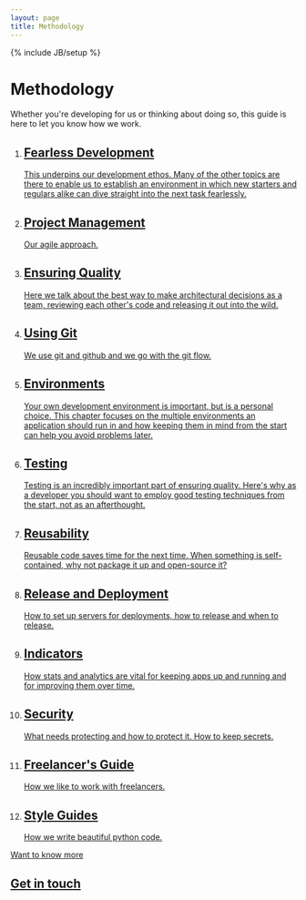 ```yaml
---
layout: page
title: Methodology
---
```

{% include JB/setup %}

# Methodology

<p class="Headline">
  Whether you're developing for us or thinking about doing so, this guide is here to let you know how we work.
</p>

<ol id="methodology_list" class="Ordered-list--wide">
  <li>
    <a href="pages/fearless-development.html" class="Ordered-list--context">
      <div>
        <h2 class="List-item__heading">Fearless Development</h2>
        <p class="List-item__body">
          This underpins our development ethos.  Many of the other topics are there to enable us to establish an environment in which new starters and regulars alike can dive straight into the next task fearlessly.
        </p>
      </div>
    </a>
  </li>

  <li>
    <a href="pages/project-management.html" class="Ordered-list--context">
      <div>
        <h2 class="List-item__heading">Project Management</h2>
        <p class="List-item__body">
          Our agile approach.
        </p>
      </div>
    </a>
  </li>

  <li>
    <a href="pages/ensuring-quality.html" class="Ordered-list--context">
      <div>
        <h2 class="List-item__heading">Ensuring Quality</h2>
        <p class="List-item__body">
          Here we talk about the best way to make architectural decisions as a team, reviewing each other's code and releasing it out into the wild.
        </p>
      </div>
    </a>
  </li>

  <li>
    <a href="pages/using-git.html" class="Ordered-list--context">
      <div>
        <h2 class="List-item__heading">Using Git</h2>
        <p class="List-item__body">
          We use git and github and we go with the git flow.
        </p>
      </div>
    </a>
  </li>

  <li>
    <a href="pages/environments.html" class="Ordered-list--context">
      <div>
        <h2 class="List-item__heading">Environments</h2>
        <p class="List-item__body">
          Your own development environment is important, but is a personal choice.  This chapter focuses on the multiple environments an application should run in and how keeping them in mind from the start can help you avoid problems later.
        </p>
      </div>
    </a>
  </li>

  <li>
    <a href="pages/testing.html" class="Ordered-list--context">
      <div>
        <h2 class="List-item__heading">Testing</h2>
        <p class="List-item__body">
          Testing is an incredibly important part of ensuring quality.  Here's why as a developer you should want to employ good testing techniques from the start, not as an afterthought.
        </p>
      </div>
    </a>
  </li>

  <li>
    <a href="pages/reusability.html" class="Ordered-list--context">
      <div>
        <h2 class="List-item__heading">Reusability</h2>
        <p class="List-item__body">
          Reusable code saves time for the next time.  When something is self-contained, why not package it up and open-source it?
        </p>
      </div>
    </a>
  </li>

  <li>
    <a href="pages/release-and-deployment.html" class="Ordered-list--context">
      <div>
        <h2 class="List-item__heading">Release and Deployment</h2>
        <p class="List-item__body">
          How to set up servers for deployments, how to release and when to release.
        </p>
      </div>
    </a>
  </li>

  <li>
    <a href="pages/indicators.html" class="Ordered-list--context">
      <div>
        <h2 class="List-item__heading">Indicators</h2>
        <p class="List-item__body">
          How stats and analytics are vital for keeping apps up and running and for improving them over time.
        </p>
      </div>
    </a>
  </li>

  <li>
    <a href="pages/security.html" class="Ordered-list--context">
      <div>
        <h2 class="List-item__heading">Security</h2>
        <p class="List-item__body">
          What needs protecting and how to protect it.  How to keep secrets.
        </p>
      </div>
    </a>
  </li>

  <li>
    <a href="pages/freelancers-guide.html" class="Ordered-list--context">
      <div>
        <h2 class="List-item__heading">Freelancer's Guide</h2>
        <p class="List-item__body">
          How we like to work with freelancers.
        </p>
      </div>
    </a>
  </li>

  <li>
    <a href="pages/python-style-guides.html" class="Ordered-list--context">
      <div>
        <h2 class="List-item__heading">Style Guides</h2>
        <p class="List-item__body">
          How we write beautiful python code.
        </p>
      </div>
    </a>
  </li>
</ol>

<div class="dotted-rule">
</div>

<section class="text-block">
  <div class="footer">
    <a href="/contact">
      <div class="caption">Want to know more</div>
      <h2>
        Get in touch
        <div class="forward-arrow"></div>
      </h2>
    </a>
  </div>
</section>

